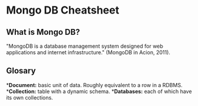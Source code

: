 # Mongo DB Cheatsheet
## What is Mongo DB?
"MongoDB is a database management system designed for web applications and internet infrastructure." (MongoDB in Acion, 2011).
## Glosary
*__Document:__ basic unit of data. Roughly equivalent to a row in a RDBMS.
*__Collection:__ table with a dynamic schema.
*__Databases:__ each of which have its own collections.

